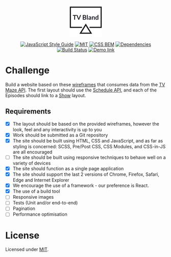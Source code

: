 <div align="center">
<img src="https://github.com/alexprut/tvbland/raw/master/src/img/tvbland-logo.png" width="100" height="auto"/>

[![JavaScript Style Guide](https://img.shields.io/badge/code_style-standard-brightgreen.svg)](https://standardjs.com)
[![MIT](https://img.shields.io/dub/l/vibe-d.svg?style=flat-square)](https://github.com/alexprut/tvbland/blob/master/LICENSE)
[![CSS BEM](https://img.shields.io/badge/css-bem-blue.svg?style=flat-square)](https://en.bem.info/)
[![Dependencies](https://david-dm.org/alexprut/tvbland.svg?style=flat-square)](https://david-dm.org/alexprut/tvbland)
[![Build Status](http://img.shields.io/travis/alexprut/tvbland/master.svg)](https://travis-ci.org/alexprut/tvbland)
[![Demo link](https://img.shields.io/badge/demo-online-orange.svg?style=flat-square)](https://alexprut.github.io/tvbland/)
</div>

# Challenge
Build a website based on these [wireframes](./wireframes) that
consumes data from the [TV Maze API](https://www.tvmaze.com/api).
The first layout should use the [Schedule API](https://www.tvmaze.com/api#schedule),
and each of the Episodes should link to a [Show](https://www.tvmaze.com/api#shows) layout.

## Requirements
- [x] The layout should be based on the provided wireframes, however the look, feel and any interactivity is up to you
- [x] Work should be submitted as a Git repository
- [x] The site should be built using HTML, CSS and JavaScript, and as far as styling is concerned: SCSS, Pre/Post CSS,
CSS Modules, and CSS-in-JS are all encouraged
- [ ] The site should be built using responsive techniques to behave well on a variety of devices
- [x] The site should function as a single page application
- [x] The site should support the last 2 versions of Chrome, Firefox, Safari, Edge and Internet Explorer
- [x] We encourage the use of a framework - our preference is React.
- [x] The use of a build tool
- [ ] Responsive images
- [ ] Tests (Unit and/or end-to-end)
- [ ] Pagination
- [ ] Performance optimisation

License
=======
Licensed under [MIT](https://github.com/alexprut/tvbland/blob/master/LICENSE).
